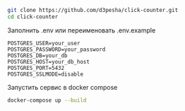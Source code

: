 ``` sh
git clone https://github.com/d3pesha/click-counter.git
cd click-counter
```

Заполнить .env или переименовать .env.example

```
POSTGRES_USER=your_user
POSTGRES_PASSWORD=your_password
POSTGRES_DB=your_db
POSTGRES_HOST=your_db_host
POSTGRES_PORT=5432
POSTGRES_SSLMODE=disable
```

Запустить сервис в docker compose 

```sh
docker-compose up --build
```


